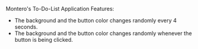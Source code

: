 Montero's To-Do-List Application
Features:
- The background and the button color changes randomly every 4 seconds.
- The background and the button color changes randomly whenever the button is being clicked.
  
